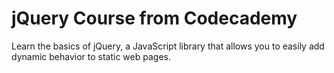 # jQuery Course from Codecademy

Learn the basics of jQuery, a JavaScript library that allows you to easily add dynamic behavior to static web pages.
